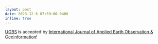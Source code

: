 ```yaml
---
layout: post
date: 2023-12-6 07:59:00-0400
inline: true
---
```


[UGBS](https://www.sciencedirect.com/science/article/pii/S1569843223004338) is accepted by [International Journal of Applied Earth Observation & Geoinformation](https://www.sciencedirect.com/journal/international-journal-of-applied-earth-observation-and-geoinformation)!
